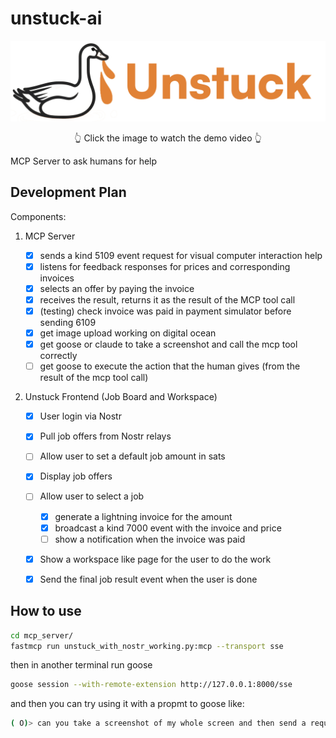 # unstuck-ai

<div align="center">
  <a href="https://unstuck-goose.nyc3.cdn.digitaloceanspaces.com/Screen%20Recording%202025-05-17%20at%204.52.34%E2%80%AFPM.MOV">
    <img src="frontend/public/unstuckgoose.png" alt="Unstuck AI Demo Video" width="600">
  </a>
  <p>👆 Click the image to watch the demo video 👆</p>
</div>

MCP Server to ask humans for help

## Development Plan

Components:

1. MCP Server

    - [x] sends a kind 5109 event request for visual computer interaction help
    - [x] listens for feedback responses for prices and corresponding invoices
    - [x] selects an offer by paying the invoice
    - [x] receives the result, returns it as the result of the MCP tool call
    - [x] (testing) check invoice was paid in payment simulator before sending 6109
    - [x] get image upload working on digital ocean
    - [x] get goose or claude to take a screenshot and call the mcp tool correctly
    - [ ] get goose to execute the action that the human gives (from the result of the mcp tool call)

2. Unstuck Frontend (Job Board and Workspace)
    - [x] User login via Nostr
    - [x] Pull job offers from Nostr relays
    - [ ] Allow user to set a default job amount in sats
    - [x] Display job offers
    - [ ] Allow user to select a job
        - [x] generate a lightning invoice for the amount
        - [x] broadcast a kind 7000 event with the invoice and price
        - [ ] show a notification when the invoice was paid
    - [x] Show a workspace like page for the user to do the work
    - [x] Send the final job result event when the user is done

 
 ## How to use

 ```bash
 cd mcp_server/
 fastmcp run unstuck_with_nostr_working.py:mcp --transport sse
 ```

 then in another terminal run goose

 ```bash
 goose session --with-remote-extension http://127.0.0.1:8000/sse
 ```

and then you can try using it with a propmt to goose like:

```bash
( O)> can you take a screenshot of my whole screen and then send a request using unstuck helper tool to ask a human what icon I can click to open discord? Please use this method of taking screenshots: mkdir -p ~/screenshots && screencapture -x ~/screenshots/desktop_screenshot_$(date +%Y%m%d_%H%M%S).png && ls -la ~/screenshots/ | grep png | tail -1
```

